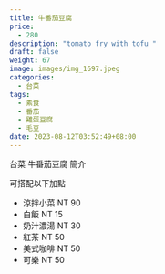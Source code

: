 ```yaml
---
title: 牛番茄豆腐
price:
  - 280
description: "tomato fry with tofu "
draft: false
weight: 67
image: images/img_1697.jpeg
categories:
  - 台菜
tags:
  - 素食
  - 番茄
  - 雞蛋豆腐
  - 毛豆
date: 2023-08-12T03:52:49+08:00
---
```


台菜 牛番茄豆腐 簡介

可搭配以下加點

- 涼拌小菜  NT 90
- 白飯 NT 15
- 奶汁濃湯 NT 30
- 紅茶  NT 50
- 美式咖啡 NT 50
- 可樂 NT 50
